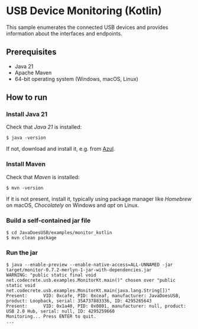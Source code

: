# USB Device Monitoring (Kotlin)

This sample enumerates the connected USB devices and provides information about the interfaces and endpoints.

## Prerequisites

- Java 21
- Apache Maven
- 64-bit operating system (Windows, macOS, Linux)

## How to run

### Install Java 21

Check that *Java 21* is installed:

```shell
$ java -version
```

If not, download and install it, e.g. from [Azul](https://www.azul.com/downloads/?package=jdk).

### Install Maven

Check that *Maven* is installed:

```shell
$ mvn -version
```

If it is not present, install it, typically using package manager like *Homebrew* on macOS, *Chocolately* on Windows and *apt* on Linux.

### Build a self-contained jar file

```shell
$ cd JavaDoesUSB/examples/monitor_kotlin
$ mvn clean package
```

### Run the jar

```shell
$ java --enable-preview --enable-native-access=ALL-UNNAMED -jar target/monitor-0.7.2-merlyn-1-jar-with-dependencies.jar
WARNING: "public static final void net.codecrete.usb.examples.MonitorKt.main()" chosen over "public static void net.codecrete.usb.examples.MonitorKt.main(java.lang.String[])"
Present:      VID: 0xcafe, PID: 0xceaf, manufacturer: JavaDoesUSB, product: Loopback, serial: 35A737883336, ID: 4295265643
Present:      VID: 0x1a40, PID: 0x0801, manufacturer: null, product: USB 2.0 Hub, serial: null, ID: 4295259660
Monitoring... Press ENTER to quit.
...
```
